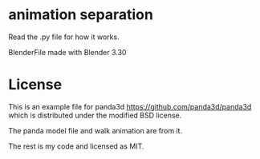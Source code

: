 # animation separation

Read the .py file for how it works.

BlenderFile made with Blender 3.30

# License
This is an example file for panda3d https://github.com/panda3d/panda3d
which is distributed under the modified BSD license.

The panda model file and walk animation are from it.

The rest is my code and licensed as MIT.
